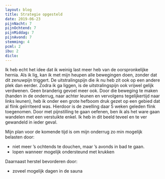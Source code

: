 ```yaml
---
layout: blog
title: Strategie opgesteld
date: 2019-06-23
pijnNacht: 7
pijnOchtend: 7
pijnMiddag: 7
pijnAvond: 7
stemming: 4
pcml: 2
ibu: 2
diclo: 
---
```


Ik heb echt het idee dat ik weinig last meer heb van de oorspronkelijke hernia. Als ik lig, kan ik met mijn heupen alle bewegingen doen, zonder dat dit zenuwpijn triggert. De uitstralingspijn die ik nu heb zit ook op een andere plek dan eerder. Zodra ik ga liggen, is de uitstralingspijn ook vrijwel gelijk verdwenen. Geen branderig gevoel meer ook. Door die beweging te maken (handen in de onderrug, naar achter leunen en vervolgens tegelijkertijd naar links leunen), heb ik onder een grote hefboom druk gezet op een gebied dat al flink geïrriteerd was. Hierdoor is de zwelling daar 5 weken geleden flink toegenomen.Door met pijnstilling te gaan oefenen, ben ik als het ware gaan wandelen met een verstuikte enkel. Ik heb in dit beeld teveel en te ver gewandeld in ieder geval. Mijn plan voor de komende tijd is om mijn onderrug zo min mogelijk belasten door:
- niet meer ’s ochtends te douchen, maar ’s avonds in bad te gaan.- lopen wanneer mogelijk ondersteund met krukkenDaarnaast herstel bevorderen door:- zoveel mogelijk dagen in de sauna

